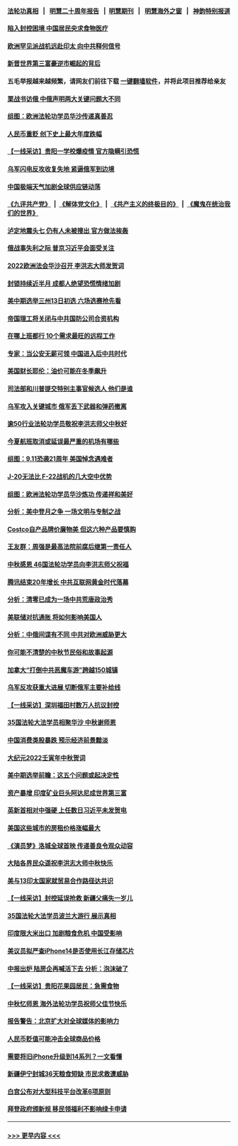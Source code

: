 #### [法轮功真相](https://github.com/gfw-breaker/truth/blob/master/README.md?t=0) &nbsp;&nbsp;|&nbsp;&nbsp; [明慧二十周年报告](https://github.com/gfw-breaker/mh-reports/blob/master/README.md?t=0) &nbsp;&nbsp;|&nbsp;&nbsp;[明慧期刊](https://github.com/gfw-breaker/mh-qikan) &nbsp;&nbsp;|&nbsp;&nbsp; [明慧海外之窗](https://github.com/gfw-breaker/mh-news/blob/master/README.md?t=0) &nbsp;&nbsp;|&nbsp;&nbsp; [神韵特别报道](https://github.com/gfw-breaker/mh-news/blob/master/shenyun.md?t=0)
#### [陷入封控困境 中国居民央求食物医疗](../pages/nf4514/n13823589.md?t=09131851) 
#### [欧洲罕见派战机远赴印太 向中共释何信号](../pages/nf4514/n13823532.md?t=09131851) 
#### [新晋世界第三富豪逆市崛起的背后](../pages/nf4514/n13823566.md?t=09131851) 
#### 五毛举报越来越频繁，请网友们前往下载 [一键翻墙软件](https://github.com/gfw-breaker/ssr-accounts)，并将此项目推荐给亲友
#### [栗战书访俄 中俄声明两大关键问题大不同](../pages/nf4514/n13823387.md?t=09131851) 
#### [组图：欧洲法轮功学员华沙传递真善忍](../pages/nf4514/n13823402.md?t=09131851) 
#### [人民币重贬 创下史上最大年度跌幅](../pages/nf4514/n13823077.md?t=09131851) 
#### [【一线采访】贵阳一学校爆疫情 官方隐瞒引恐慌](../pages/nf4514/n13823203.md?t=09131851) 
#### [乌军闪电反攻收复失地 紧逼俄军到边境](../pages/nf4514/n13823338.md?t=09131851) 
#### [中国极端天气加剧全球供应链动荡](../pages/nf4514/n13823381.md?t=09131851) 
#### [《九评共产党》](https://github.com/begood0513/9ping.md/blob/master/README.md) &nbsp;|&nbsp; [《解体党文化》](../../../../jtdwh.md/blob/master/README.md)  &nbsp;|&nbsp; [《共产主义的终极目的》](../../../../gczydzjmd.md/blob/master/README.md) &nbsp;|&nbsp; [《魔鬼在统治我们的世界》](../../../../mgztzwmdsj.md/blob/master/README.md) 
#### [泸定地震头七 仍有人未被搜出 官方做法挨轰](../pages/nf4514/n13822968.md?t=09131851) 
#### [俄战事失利之际 普京习近平会面受关注](../pages/nf4514/n13822745.md?t=09131851) 
#### [2022欧洲法会华沙召开 李洪志大师发贺词](../pages/nf4514/n13822702.md?t=09131851) 
#### [封锁持续近半月 成都人绝望恐慌情绪加剧](../pages/nf4514/n13823022.md?t=09131851) 
#### [美中期选举三州13日初选 六场选赛抢先看](../pages/nf4514/n13822741.md?t=09131851) 
#### [帝国理工将关闭与中共国防公司合资机构](../pages/nf4514/n13822785.md?t=09131851) 
#### [在哪上班都行 10个需求最旺的远程工作](../pages/nf4514/n13818968.md?t=09131851) 
#### [专家：当公安无薪可领 中国进入后中共时代](../pages/nf4514/n13822545.md?t=09131851) 
#### [美国财长耶伦：油价可能在冬季飙升](../pages/nf4514/n13822671.md?t=09131851) 
#### [司法部和川普提交特别主事官候选人 他们是谁](../pages/nf4514/n13822626.md?t=09131851) 
#### [乌军攻入关键城市 俄军丢下武器和弹药撤离](../pages/nf4514/n13822649.md?t=09131851) 
#### [逾50行业法轮功学员敬祝李洪志师父中秋好](../pages/nf4514/n13822524.md?t=09131851) 
#### [今夏航班取消或延误最严重的机场有哪些](../pages/nf4514/n13821193.md?t=09131851) 
#### [组图：9.11恐袭21周年 美国悼念遇难者](../pages/nf4514/n13822610.md?t=09131851) 
#### [J-20无法比 F-22战机的几大空中优势](../pages/nf4514/n13819734.md?t=09131851) 
#### [组图：欧洲法轮功学员华沙炼功 传递祥和美好](../pages/nf4514/n13821192.md?t=09131851) 
#### [分析：美中登月之争 一场文明与专制之战](../pages/nf4514/n13819724.md?t=09131851) 
#### [Costco自产品牌价廉物美 但这六种产品要慎购](../pages/nf4514/n13818935.md?t=09131851) 
#### [王友群：周强是最高法院前腐后继第一责任人](../pages/nf4514/n13821952.md?t=09131851) 
#### [中秋感恩 46国法轮功学员向李洪志师父祝福](../pages/nf4514/n13817862.md?t=09131851) 
#### [腾讯结束20年增长 中共互联网黄金时代落幕](../pages/nf4514/n13822061.md?t=09131851) 
#### [分析：清零已成为一场中共荒唐政治秀](../pages/nf4514/n13821954.md?t=09131851) 
#### [美联储对抗通胀 将如何影响美国人](../pages/nf4514/n13821984.md?t=09131851) 
#### [分析：中俄间谍有不同 中共对欧洲威胁更大](../pages/nf4514/n13821320.md?t=09131851) 
#### [你可能不清楚的中秋节民俗和故事起源](../pages/nf4514/n13815175.md?t=09131851) 
#### [加拿大“打倒中共恶魔车游”跨越150城镇](../pages/nf4514/n13822017.md?t=09131851) 
#### [乌军反攻获重大进展 切断俄军主要补给线](../pages/nf4514/n13821846.md?t=09131851) 
#### [【一线采访】深圳福田村数万人抗议封控](../pages/nf4514/n13821333.md?t=09131851) 
#### [35国法轮大法学员相聚华沙 中秋谢师恩](../pages/nf4514/n13821158.md?t=09131851) 
#### [中国消费类股暴跌 预示经济前景黯淡](../pages/nf4514/n13821437.md?t=09131851) 
#### [大纪元2022壬寅年中秋贺词](../pages/nf4514/n13820840.md?t=09131851) 
#### [美中期选举前瞻：这五个问题或起决定性](../pages/nf4514/n13821242.md?t=09131851) 
#### [资产暴增 印度矿业巨头阿达尼成世界第三富](../pages/nf4514/n13821301.md?t=09131851) 
#### [英新首相对中强硬 上任数日习近平未发贺电](../pages/nf4514/n13821291.md?t=09131851) 
#### [美国这些城市的房租价格涨幅最大](../pages/nf4514/n13821220.md?t=09131851) 
#### [《演员梦》洛城全球首映 传递善良令观众动容](../pages/nf4514/n13821326.md?t=09131851) 
#### [大陆各界民众遥祝李洪志大师中秋快乐](../pages/nf4514/n13821222.md?t=09131851) 
#### [美与13印太国家就贸易合作路径达共识](../pages/nf4514/n13821092.md?t=09131851) 
#### [【一线采访】封控延误抢救 新疆父痛失一岁儿](../pages/nf4514/n13820955.md?t=09131851) 
#### [35国法轮大法学员波兰大游行 展示真相](../pages/nf4514/n13821164.md?t=09131851) 
#### [印度限大米出口 加剧粮食危机 中国受影响](../pages/nf4514/n13821107.md?t=09131851) 
#### [美议员拟严查iPhone14是否使用长江存储芯片](../pages/nf4514/n13821071.md?t=09131851) 
#### [中报出炉 陆房企再喊活下去 分析：泡沫破了](../pages/nf4514/n13820895.md?t=09131851) 
#### [【一线采访】贵阳花果园居民：急需食物](../pages/nf4514/n13820652.md?t=09131851) 
#### [中秋忆师恩 海外法轮功学员祝师父佳节快乐](../pages/nf4514/n13820721.md?t=09131851) 
#### [报告警告：北京扩大对全球媒体的影响力](../pages/nf4514/n13820838.md?t=09131851) 
#### [人民币贬值可能冲击全球商品价格](../pages/nf4514/n13820656.md?t=09131851) 
#### [需要将旧iPhone升级到14系列？一文看懂](../pages/nf4514/n13820414.md?t=09131851) 
#### [新疆伊宁封城36天粮食短缺 市民求救遭威胁](../pages/nf4514/n13820365.md?t=09131851) 
#### [白宫公布对大型科技平台改革6项原则](../pages/nf4514/n13820324.md?t=09131851) 
#### [拜登政府颁新规 移民领福利不影响绿卡申请](../pages/nf4514/n13820304.md?t=09131851) 

----
#### [ >>> 更早内容 <<< ](../indexes/nf4514-earlier.md)
